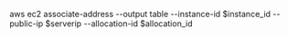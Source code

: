 aws ec2 associate-address --output table --instance-id $instance_id --public-ip $serverip --allocation-id $allocation_id